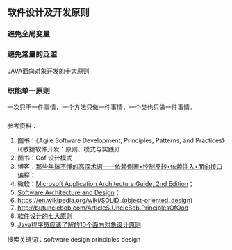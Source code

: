 ## 软件设计及开发原则

### 避免全局变量
### 避免常量的泛滥

JAVA面向对象开发的十大原则

### 职能单一原则

一次只干一件事情，一个方法只做一件事情，一个类也只做一件事情。

### 




参考资料：

1. 图书：《Agile Software Development, Principles, Patterns, and Practices》(《敏捷软件开发：原则、模式与实践》）
1. 图书：Gof 设计模式
1. 博客：[那些年搞不懂的高深术语——依赖倒置•控制反转•依赖注入•面向接口编程](http://www.cnblogs.com/aoyeyuyan/p/5495219.html)；
2. 微软：[Microsoft Application Architecture Guide, 2nd Edition](https://msdn.microsoft.com/en-us/library/ff650706.aspx)；
1. [Software Architecture and Design](https://msdn.microsoft.com/en-us/library/ee658098.aspx)； 
1. https://en.wikipedia.org/wiki/SOLID_(object-oriented_design)
1. http://butunclebob.com/ArticleS.UncleBob.PrinciplesOfOod
1. [软件设计的七大原则](http://www.cnblogs.com/areliang/archive/2006/03/07/345111.html) 
1. [Java程序员应该了解的10个面向对象设计原则](http://www.cnblogs.com/cyjch/archive/2012/03/22/2411358.html)

搜索关键词：software design principles  design 


